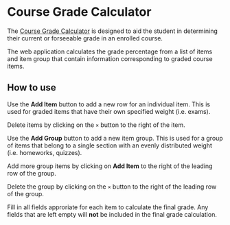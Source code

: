 # Course Grade Calculator

The [Course Grade Calculator](course-grade-calculator.herokuapp.com) is designed to aid the student in determining their current or forseeable grade in an enrolled course.

The web application calculates the grade percentage from a list of items and item group that contain information corresponding to graded course items.

## How to use

Use the **Add Item** button to add a new row for an individual item. This is used for graded items that have their own specified weight (i.e. exams).

Delete items by clicking on the `×` button to the right of the item.

Use the **Add Group** button to add a new item group. This is used for a group of items that belong to a single section with an evenly distributed weight (i.e. homeworks, quizzes).

Add more group items by clicking on **Add Item** to the right of the leading row of the group.

Delete the group by clicking on the `×` button to the right of the leading row of the group.

Fill in all fields approriate for each item to calculate the final grade. Any fields that are left empty will **not** be included in the final grade calculation.